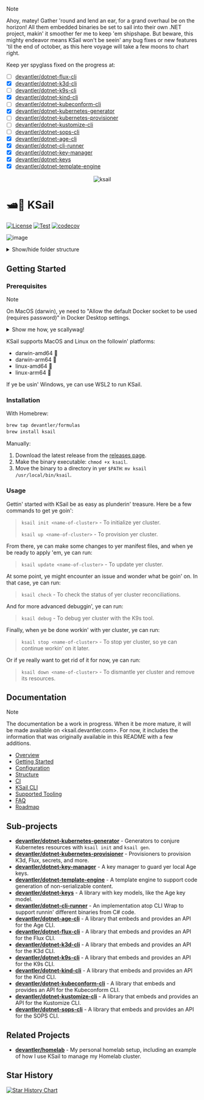 > [!NOTE]
> Ahoy, matey! Gather 'round and lend an ear, for a grand overhaul be on the horizon! All them embedded binaries be set to sail into their own .NET project, makin' it smoother fer me to keep 'em shipshape. But beware, this mighty endeavor means KSail won't be seein' any bug fixes or new features 'til the end of october, as this here voyage will take a few moons to chart right.
>
> Keep yer spyglass fixed on the progress at:
>
> - [ ] [devantler/dotnet-flux-cli](https://github.com/devantler/dotnet-flux-cli)
> - [x] [devantler/dotnet-k3d-cli](https://github.com/devantler/dotnet-k3d-cli)
> - [ ] [devantler/dotnet-k9s-cli](https://github.com/devantler/dotnet-k9s-cli)
> - [x] [devantler/dotnet-kind-cli](https://github.com/devantler/dotnet-kind-cli)
> - [ ] [devantler/dotnet-kubeconform-cli](https://github.com/devantler/dotnet-kubeconform-cli)
> - [x] [devantler/dotnet-kubernetes-generator](https://github.com/devantler/dotnet-kubernetes-generator)
> - [ ] [devantler/dotnet-kubernetes-provisioner](https://github.com/devantler/dotnet-kubernetes-provisioner)
> - [ ] [devantler/dotnet-kustomize-cli](https://github.com/devantler/dotnet-kustomize-cli)
> - [ ] [devantler/dotnet-sops-cli](https://github.com/devantler/dotnet-sops-cli)
> - [x] [devantler/dotnet-age-cli](https://github.com/devantler/dotnet-age-cli)
> - [x] [devantler/dotnet-cli-runner](https://github.com/devantler/dotnet-cli-runner)
> - [x] [devantler/dotnet-key-manager](https://github.com/devantler/dotnet-sops-manager)
> - [x] [devantler/dotnet-keys](https://github.com/devantler/dotnet-keys)
> - [x] [devantler/dotnet-template-engine](https://github.com/devantler/dotnet-template-engine)

<div align="center">
  <img width="250px" alt="ksail" align="center" src="https://github.com/user-attachments/assets/749580e5-e412-4231-9d6a-d544afd366da"/>
</div>

# 🛥️🐳 KSail

[![License](https://img.shields.io/badge/License-Apache_2.0-blue.svg)](https://opensource.org/licenses/Apache-2.0)
[![Test](https://github.com/devantler/ksail/actions/workflows/test.yaml/badge.svg?branch=main)](https://github.com/devantler/ksail/actions/workflows/test.yaml)
[![codecov](https://codecov.io/gh/devantler/ksail/graph/badge.svg?token=DNEO90PfNR)](https://codecov.io/gh/devantler/ksail)

![image](https://github.com/devantler/ksail/assets/26203420/2c4596bd-68e5-438f-9a8b-0626bb44f353)

<details>
  <summary>Show/hide folder structure</summary>

<!-- readme-tree start -->
```
.
├── .github
│   └── workflows
├── .vscode
├── docs
│   └── images
├── scripts
├── src
│   └── KSail
│       ├── Arguments
│       ├── CLIWrappers
│       ├── Commands
│       │   ├── Check
│       │   │   └── Handlers
│       │   ├── Debug
│       │   │   └── Handlers
│       │   ├── Down
│       │   │   ├── Handlers
│       │   │   └── Options
│       │   ├── Init
│       │   │   ├── Generators
│       │   │   └── Handlers
│       │   ├── Lint
│       │   │   └── Handlers
│       │   ├── List
│       │   │   └── Handlers
│       │   ├── Root
│       │   │   └── Handlers
│       │   ├── SOPS
│       │   │   ├── Handlers
│       │   │   └── Options
│       │   ├── Start
│       │   │   └── Handlers
│       │   ├── Stop
│       │   │   └── Handlers
│       │   ├── Up
│       │   │   ├── Handlers
│       │   │   └── Options
│       │   └── Update
│       │       ├── Handlers
│       │       └── Options
│       ├── Enums
│       ├── Extensions
│       ├── Models
│       │   ├── K3d
│       │   ├── KSail
│       │   ├── Kubernetes
│       │   │   └── FluxKustomization
│       │   └── SOPS
│       ├── Options
│       ├── Provisioners
│       │   ├── ContainerEngine
│       │   ├── ContainerOrchestrator
│       │   ├── GitOps
│       │   ├── KubernetesDistribution
│       │   └── SecretManager
│       └── assets
│           ├── binaries
│           └── templates
│               ├── k3d
│               ├── kubernetes
│               └── sops
└── tests
    └── KSail.Tests.Integration
        ├── Commands
        │   ├── Check
        │   ├── Debug
        │   ├── Down
        │   ├── Lint
        │   ├── List
        │   ├── Root
        │   ├── SOPS
        │   ├── Up
        │   └── Update
        └── TestUtils

74 directories
```
<!-- readme-tree end -->

</details>

## Getting Started

### Prerequisites

> [!NOTE]
> On MacOS (darwin), ye need to "Allow the default Docker socket to be used (requires password)" in Docker Desktop settings.
>
> <details><summary>Show me how, ye scallywag!</summary>
>
> ![Enable Docker Socket in Docker Desktop](docs/images/enable-docker-socket-in-docker-desktop.png)
>
> </details>

KSail supports MacOS and Linux on the followin' platforms:

- darwin-amd64 
- darwin-arm64 
- linux-amd64 🐧
- linux-arm64 🐧

If ye be usin' Windows, ye can use WSL2 to run KSail.

### Installation

With Homebrew:

```sh
brew tap devantler/formulas
brew install ksail
```

Manually:

1. Download the latest release from the [releases page](https://github.com/devantler/ksail/releases).
2. Make the binary executable: `chmod +x ksail`.
3. Move the binary to a directory in yer `$PATH`: `mv ksail /usr/local/bin/ksail`.

### Usage

Gettin' started with KSail be as easy as plunderin' treasure. Here be a few commands to get ye goin':

> `ksail init <name-of-cluster>` - To initialize yer cluster.
>
> `ksail up <name-of-cluster>` - To provision yer cluster.

From there, ye can make some changes to yer manifest files, and when ye be ready to apply 'em, ye can run:

> `ksail update <name-of-cluster>` - To update yer cluster.

At some point, ye might encounter an issue and wonder what be goin' on. In that case, ye can run:

> `ksail check` - To check the status of yer cluster reconciliations.

And for more advanced debuggin', ye can run:

> `ksail debug` - To debug yer cluster with the K9s tool.

Finally, when ye be done workin' with yer cluster, ye can run:

> `ksail stop <name-of-cluster>` - To stop yer cluster, so ye can continue workin' on it later.

Or if ye really want to get rid of it for now, ye can run:

> `ksail down <name-of-cluster>` - To dismantle yer cluster and remove its resources.

## Documentation

> [!NOTE]
> The documentation be a work in progress. When it be more mature, it will be made available on <ksail.devantler.com>.
> For now, it includes the information that was originally available in this README with a few additions.

- [Overview](./docs/0-overview.md)
- [Getting Started](./docs/1-getting-started.md)
- [Configuration](./docs/2-configuration.md)
- [Structure](./docs/3-structure.md)
- [CI](./docs/4-ci.md)
- [KSail CLI](./docs/5-ksail-cli.md)
- [Supported Tooling](./docs/6-supported-tooling.md)
- [FAQ](./docs/7-faq.md)
- [Roadmap](./docs/8-roadmap.md)

## Sub-projects

- **[devantler/dotnet-kubernetes-generator](https://github.com/devantler/dotnet-kubernetes-generator)** - Generators to conjure Kubernetes resources with `ksail init` and `ksail gen`.
- **[devantler/dotnet-kubernetes-provisioner](https://github.com/devantler/dotnet-kubernetes-provisioner)** - Provisioners to provision K3d, Flux, secrets, and more.
- **[devantler/dotnet-key-manager](https://github.com/devantler/dotnet-key-manager)** - A key manager to guard yer local Age keys.
- **[devantler/dotnet-template-engine](https://github.com/devantler/dotnet-template-engine)** - A template engine to support code generation of non-serializable content.
- **[devantler/dotnet-keys](https://github.com/devantler/dotnet-keys)** - A library with key models, like the Age key model.
- **[devantler/dotnet-cli-runner](https://github.com/devantler/dotnet-cli-runner)** - An implementation atop CLI Wrap to support runnin' different binaries from C# code.
- **[devantler/dotnet-age-cli](https://github.com/devantler/dotnet-age-cli)** - A library that embeds and provides an API for the Age CLI.
- **[devantler/dotnet-flux-cli](https://github.com/devantler/dotnet-flux-cli)** - A library that embeds and provides an API for the Flux CLI.
- **[devantler/dotnet-k3d-cli](https://github.com/devantler/dotnet-k3d-cli)** - A library that embeds and provides an API for the K3d CLI.
- **[devantler/dotnet-k9s-cli](https://github.com/devantler/dotnet-k9s-cli)** - A library that embeds and provides an API for the K9s CLI.
- **[devantler/dotnet-kind-cli](https://github.com/devantler/dotnet-kind-cli)** - A library that embeds and provides an API for the Kind CLI.
- **[devantler/dotnet-kubeconform-cli](https://github.com/devantler/dotnet-kubeconform-cli)** - A library that embeds and provides an API for the Kubeconform CLI.
- **[devantler/dotnet-kustomize-cli](https://github.com/devantler/dotnet-kustomize-cli)** - A library that embeds and provides an API for the Kustomize CLI.
- **[devantler/dotnet-sops-cli](https://github.com/devantler/dotnet-sops-cli)** - A library that embeds and provides an API for the SOPS CLI.

## Related Projects

- **[devantler/homelab](https://github.com/devantler/homelab)** - My personal homelab setup, including an example of how I use KSail to manage my Homelab cluster.

## Star History

[![Star History Chart](https://api.star-history.com/svg?repos=devantler/ksail&type=Date)](https://star-history.com/#devantler/ksail&Date)
